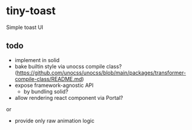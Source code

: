 # tiny-toast

Simple toast UI

## todo

- implement in solid
- bake builtin style via unocss compile class? (https://github.com/unocss/unocss/blob/main/packages/transformer-compile-class/README.md)
- expose framework-agnostic API
  - by bundling solid?
- allow rendering react component via Portal?

or

- provide only raw animation logic
